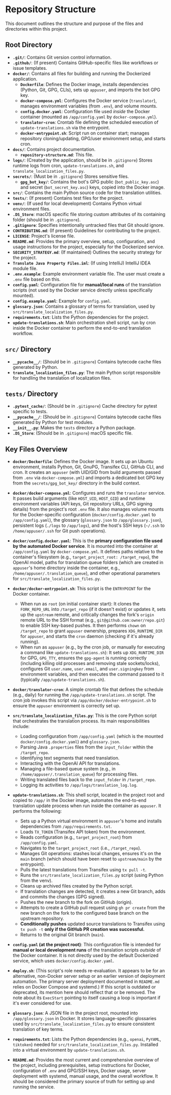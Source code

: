 # Repository Structure

This document outlines the structure and purpose of the files and directories within this project.

## Root Directory

- **`.git/`**: Contains Git version control information.
- **`.github/`**: (If present) Contains GitHub-specific files like workflows or issue templates.
- **`docker/`**: Contains all files for building and running the Dockerized application.
  - **`Dockerfile`**: Defines the Docker image, installs dependencies (Python, Git, GPG, CLIs), sets up `appuser`, and imports the bot GPG key.
  - **`docker-compose.yml`**: Configures the Docker service (`translator`), manages environment variables (from `.env`), and volume mounts.
  - **`config.docker.yaml`**: Configuration file used *inside* the Docker container (mounted as `/app/config.yaml` by `docker-compose.yml`).
  - **`translator-cron`**: Crontab file defining the scheduled execution of `update-translations.sh` via the entrypoint.
  - **`docker-entrypoint.sh`**: Script run on container start; manages repository cloning/updating, GPG/user environment setup, and starts cron.
- **`docs/`**: Contains project documentation.
  - **`repository-structure.md`**: This file.
- **`logs/`**: (Created by the application, should be in `.gitignore`) Stores runtime logs from cron, `update-translations.sh`, and `translate_localization_files.py`.
- **`secrets/`**: (Must be in `.gitignore`) Stores sensitive files.
  - **`gpg_bot_key/`**: Contains the bot's GPG public (`bot_public_key.asc`) and secret (`bot_secret_key.asc`) keys, copied into the Docker image.
- **`src/`**: Contains the main Python source code for the translation utilities.
- **`tests/`**: (If present) Contains test files for the project.
- **`venv/`**: (If used for local development) Contains Python virtual environment files.
- **`.DS_Store`**: macOS specific file storing custom attributes of its containing folder (should be in `.gitignore`).
- **`.gitignore`**: Specifies intentionally untracked files that Git should ignore.
- **`CONTRIBUTING.md`**: (If present) Guidelines for contributing to the project.
- **`LICENSE`**: Project's license file.
- **`README.md`**: Provides the primary overview, setup, configuration, and usage instructions for the project, especially for the Dockerized service.
- **`SECURITY_STRATEGY.md`**: (If maintained) Outlines the security strategy for the project.
- **`Translate Java Property Files.iml`**: (If using IntelliJ) IntelliJ IDEA module file.
- **`.env.example`**: Example environment variable file. The user must create a `.env` file based on this.
- **`config.yaml`**: Configuration file for **manual/local runs** of the translation scripts (not used by the Docker service directly unless specifically mounted).
- **`config.example.yaml`**: Example for `config.yaml`.
- **`glossary.json`**: Contains a glossary of terms for translation, used by `src/translate_localization_files.py`.
- **`requirements.txt`**: Lists the Python dependencies for the project.
- **`update-translations.sh`**: Main orchestration shell script, run by cron inside the Docker container to perform the end-to-end translation workflow.

## `src/` Directory

- **`__pycache__/`**: (Should be in `.gitignore`) Contains bytecode cache files generated by Python.
- **`translate_localization_files.py`**: The main Python script responsible for handling the translation of localization files.

## `tests/` Directory

- **`.pytest_cache/`**: (Should be in `.gitignore`) Cache directory for pytest specific to tests.
- **`__pycache__/`**: (Should be in `.gitignore`) Contains bytecode cache files generated by Python for test modules.
- **`__init__.py`**: Makes the `tests` directory a Python package.
- **`.DS_Store`**: (Should be in `.gitignore`) macOS specific file.

## Key Files Overview

- **`docker/Dockerfile`**: Defines the Docker image. It sets up an Ubuntu environment, installs Python, Git, GnuPG, Transifex CLI, GitHub CLI, and cron. It creates an `appuser` (with UID/GID from build arguments passed from `.env` via `docker-compose.yml`) and imports a dedicated bot GPG key from the `secrets/gpg_bot_key/` directory in the build context.

- **`docker/docker-compose.yml`**: Configures and runs the `translator` service. It passes build arguments (like `HOST_UID`, `HOST_GID`) and runtime environment variables (API keys, Git repository URLs, GPG signing details) from the project's root `.env` file. It also manages volume mounts for the Docker-specific configuration (`docker/config.docker.yaml` to `/app/config.yaml`), the glossary (`glossary.json` to `/app/glossary.json`), persistent logs (`./logs` to `/app/logs`), and the host's SSH keys (`~/.ssh` to `/home/appuser/.ssh` for Git push operations).

- **`docker/config.docker.yaml`**: This is the **primary configuration file used by the automated Docker service**. It is mounted into the container at `/app/config.yaml` by `docker-compose.yml`. It defines paths relative to the container's filesystem (e.g., `target_project_root: /target_repo`), the OpenAI model, paths for translation queue folders (which are created in `appuser`'s home directory inside the container, e.g., `/home/appuser/.translation_queue`), and other operational parameters for `src/translate_localization_files.py`.

- **`docker/docker-entrypoint.sh`**: This script is the `ENTRYPOINT` for the Docker container.
    - When run as `root` (on initial container start): It clones the `FORK_REPO_URL` into `/target_repo` (if it doesn't exist) or updates it, sets up the `upstream` remote, and critically changes the fork's `origin` remote URL to the SSH format (e.g., `git@github.com:owner/repo.git`) to enable SSH key-based pushes. It then performs `chown` on `/target_repo` to grant `appuser` ownership, prepares `XDG_RUNTIME_DIR` for `appuser`, and starts the `cron` daemon (checking if it's already running).
    - When run as `appuser` (e.g., by the cron job, or manually for executing a command like `update-translations.sh`): It sets up `XDG_RUNTIME_DIR` for GPG, `GPG_TTY`, ensures the `gpg-agent` is running correctly (including killing old processes and removing stale sockets/locks), configures Git `user.name`, `user.email`, and `user.signingkey` from environment variables, and then executes the command passed to it (typically `/app/update-translations.sh`).

- **`docker/translator-cron`**: A simple crontab file that defines the schedule (e.g., daily) for running the `/app/update-translations.sh` script. The cron job invokes this script via `/app/docker/docker-entrypoint.sh` to ensure the `appuser` environment is correctly set up.

- **`src/translate_localization_files.py`**: This is the core Python script that orchestrates the translation process. Its main responsibilities include:
    - Loading configuration from `/app/config.yaml` (which is the mounted `docker/config.docker.yaml`) and `glossary.json`.
    - Parsing Java `.properties` files from the `input_folder` within the `/target_repo`.
    - Identifying text segments that need translation.
    - Interacting with the OpenAI API for translations.
    - Managing a file-based queue system (e.g., in `/home/appuser/.translation_queue`) for processing files.
    - Writing translated files back to the `input_folder` in `/target_repo`.
    - Logging its activities to `/app/logs/translation_log.log`.

- **`update-translations.sh`**: This shell script, located in the project root and copied to `/app/` in the Docker image, automates the end-to-end translation update process when run inside the container as `appuser`. It performs the following:
    - Sets up a Python virtual environment in `appuser`'s home and installs dependencies from `/app/requirements.txt`.
    - Loads `TX_TOKEN` (Transifex API token) from the environment.
    - Reads configuration (e.g., `target_project_root`) from `/app/config.yaml`.
    - Navigates to the `target_project_root` (i.e., `/target_repo`).
    - Manages Git operations: stashes local changes, ensures it's on the `main` branch (which should have been reset to `upstream/main` by the entrypoint).
    - Pulls the latest translations from Transifex using `tx pull -t`.
    - Runs the `src/translate_localization_files.py` script (using Python from the venv).
    - Cleans up archived files created by the Python script.
    - If translation changes are detected, it creates a new Git branch, adds and commits the changes (GPG signed).
    - Pushes the new branch to the fork on GitHub (origin).
    - Attempts to create a GitHub pull request using `gh pr create` from the new branch on the fork to the configured base branch on the upstream repository.
    - **Conditionally pushes** updated source translations to Transifex using `tx push -t` **only if the GitHub PR creation was successful.**
    - Returns to the original Git branch (`main`).

- **`config.yaml` (at the project root)**: This configuration file is intended for **manual or local development runs** of the translation scripts *outside* of the Docker container. It is not directly used by the default Dockerized service, which uses `docker/config.docker.yaml`.

- **`deploy.sh`**: (This script's role needs re-evaluation. It appears to be for an alternative, non-Docker server setup or an earlier version of deployment automation. The primary server deployment documented in `README.md` relies on Docker Compose and systemd.) If this script is outdated or deprecated, its mention here should reflect that or be removed. The note about its `ExecStart` pointing to itself causing a loop is important if it's ever considered for use.

- **`glossary.json`**: A JSON file in the project root, mounted into `/app/glossary.json` in Docker. It stores language-specific glossaries used by `src/translate_localization_files.py` to ensure consistent translation of key terms.

- **`requirements.txt`**: Lists the Python dependencies (e.g., `openai`, `PyYAML`, `tiktoken`) needed for `src/translate_localization_files.py`. Installed into a virtual environment by `update-translations.sh`.

- **`README.md`**: Provides the most current and comprehensive overview of the project, including prerequisites, setup instructions for Docker, configuration of `.env` and GPG/SSH keys, Docker usage, server deployment with systemd, manual usage, and the overall workflow. It should be considered the primary source of truth for setting up and running the service. 